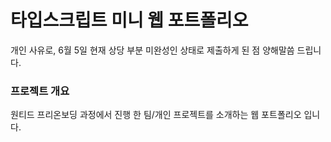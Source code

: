 # 타입스크립트 미니 웹 포트폴리오

개인 사유로, 6월 5일 현재 상당 부분 미완성인 상태로 제출하게 된 점 양해말씀 드립니다.

### 프로젝트 개요
원티드 프리온보딩 과정에서 진행 한 팀/개인 프로젝트를 소개하는 웹 포트폴리오 입니다.